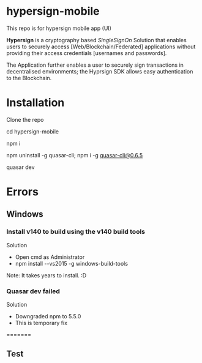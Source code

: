 # hypersign-mobile
This repo is for hypersign mobile app (UI)


**Hypersign** is a cryptography based *SingleSignOn* Solution that enables users to securely access [Web/Blockchain/Federated] applications without providing their access credentials [usernames and passwords].

The Application further enables a user to securely sign transactions in decentralised
environments; the Hyprsign SDK allows easy authentication to the Blockchain.

# Installation

Clone the repo 

cd hypersign-mobile

npm i

npm uninstall -g quasar-cli; npm i -g quasar-cli@0.6.5

quasar dev


# Errors

## Windows

### Install v140 to build using the v140 build tools 

Solution

* Open cmd as Administrator
* npm install --vs2015 -g windows-build-tools

Note: It takes years to install. :D 

### Quasar dev failed

Solution

* Downgraded npm to 5.5.0
* This is temporary fix

=======
## Test

